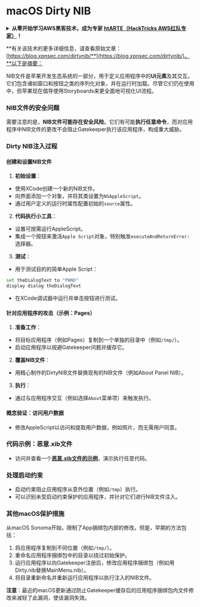 # macOS Dirty NIB

<details>

<summary><strong>从零开始学习AWS黑客技术，成为专家</strong> <a href="https://training.hacktricks.xyz/courses/arte"><strong>htARTE（HackTricks AWS红队专家）</strong></a><strong>！</strong></summary>

支持HackTricks的其他方式：

* 如果您想在HackTricks中看到您的**公司广告**或**下载PDF格式的HackTricks**，请查看[**订阅计划**](https://github.com/sponsors/carlospolop)!
* 获取[**官方PEASS＆HackTricks周边产品**](https://peass.creator-spring.com)
* 探索[**PEASS家族**](https://opensea.io/collection/the-peass-family)，我们独家的[**NFTs**](https://opensea.io/collection/the-peass-family)收藏品
* **加入** 💬 [**Discord群**](https://discord.gg/hRep4RUj7f) 或 [**电报群**](https://t.me/peass) 或在**Twitter**上关注我 🐦 [**@carlospolopm**](https://twitter.com/carlospolopm)**。**
* 通过向[**HackTricks**](https://github.com/carlospolop/hacktricks)和[**HackTricks Cloud**](https://github.com/carlospolop/hacktricks-cloud) github仓库提交PR来分享您的黑客技巧。

</details>

**有关该技术的更多详细信息，请查看原始文章：[https://blog.xpnsec.com/dirtynib/**](https://blog.xpnsec.com/dirtynib/)。**以下是摘要：

NIB文件是苹果开发生态系统的一部分，用于定义应用程序中的**UI元素**及其交互。它们包含诸如窗口和按钮之类的序列化对象，并在运行时加载。尽管它们仍在使用中，但苹果现在倡导使用Storyboards来更全面地可视化UI流程。

### NIB文件的安全问题
需要注意的是，**NIB文件可能存在安全风险**。它们有可能**执行任意命令**，而对应用程序中NIB文件的更改不会阻止Gatekeeper执行该应用程序，构成重大威胁。

### Dirty NIB注入过程
#### 创建和设置NIB文件
1. **初始设置**：
- 使用XCode创建一个新的NIB文件。
- 向界面添加一个对象，并将其类设置为`NSAppleScript`。
- 通过用户定义的运行时属性配置初始的`source`属性。

2. **代码执行小工具**：
- 设置可按需运行AppleScript。
- 集成一个按钮来激活`Apple Script`对象，特别触发`executeAndReturnError:`选择器。

3. **测试**：
- 用于测试目的的简单Apple Script：
```bash
set theDialogText to "PWND"
display dialog theDialogText
```
- 在XCode调试器中运行并单击按钮进行测试。

#### 针对应用程序的攻击（示例：Pages）
1. **准备工作**：
- 将目标应用程序（例如Pages）复制到一个单独的目录中（例如`/tmp/`）。
- 启动应用程序以规避Gatekeeper问题并缓存它。

2. **覆盖NIB文件**：
- 用精心制作的DirtyNIB文件替换现有的NIB文件（例如About Panel NIB）。

3. **执行**：
- 通过与应用程序交互（例如选择`About`菜单项）来触发执行。

#### 概念验证：访问用户数据
- 修改AppleScript以访问和提取用户数据，例如照片，而无需用户同意。

### 代码示例：恶意.xib文件
- 访问并查看一个[**恶意.xib文件的示例**](https://gist.github.com/xpn/16bfbe5a3f64fedfcc1822d0562636b4)，演示执行任意代码。

### 处理启动约束
- 启动约束阻止应用程序从意外位置（例如`/tmp`）执行。
- 可以识别未受启动约束保护的应用程序，并针对它们进行NIB文件注入。

### 其他macOS保护措施
从macOS Sonoma开始，限制了App捆绑包内部的修改。但是，早期的方法包括：
1. 将应用程序复制到不同位置（例如`/tmp/`）。
2. 重命名应用程序捆绑包中的目录以绕过初始保护。
3. 运行应用程序以向Gatekeeper注册后，修改应用程序捆绑包（例如用Dirty.nib替换MainMenu.nib）。
4. 将目录重新命名并重新运行应用程序以执行注入的NIB文件。

**注意**：最近的macOS更新通过防止Gatekeeper缓存后的应用程序捆绑包内文件修改来减轻了此漏洞，使该漏洞失效。
